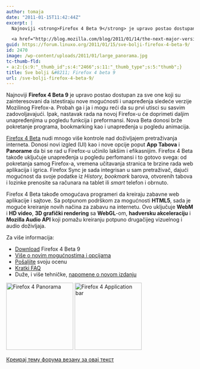 ```yaml
---
author: tomaja
date: "2011-01-15T11:42:44Z"
excerpt: |
  Najnoviji <strong>Firefox 4 Beta 9</strong> je upravo postao dostupan za sve one koji su zainteresovani da istestiraju nove mogućnosti i unapređenja sledeće verzije Mozilinog Firefox-a. Probah ga i ja i mogu reći da su prvi utisci su sasvim zadovoljavajući. Ipak, nastavak rada na novoj Firefox-u će doprimeti daljim unapređenjima u pogledu funkcija i preformansi. Nova Beta donosi brže pokretanje programa, bookmarking kao i unapređenja u pogledu animacija.

  <a href="http://blog.mozilla.com/blog/2011/01/14/the-next-major-version-of-firefox-is-ready-to-test/">Firefox 4 Beta</a> nudi mnogo više kontrole nad doživljajem pretraživanja interneta.
guid: https://forum.linuxo.org/2011/01/15/sve-bolji-firefox-4-beta-9/
id: 2470
image: /wp-content/uploads/2011/01/large_panorama.jpg
tc-thumb-fld:
- a:2:{s:9:"_thumb_id";s:4:"2466";s:11:"_thumb_type";s:5:"thumb";}
title: Sve bolji &#8211; Firefox 4 beta 9
url: /sve-bolji-firefox-4-beta-9/
---
```

Najnoviji **Firefox 4 Beta 9** je upravo postao dostupan za sve one koji su zainteresovani da istestiraju nove mogućnosti i unapređenja sledeće verzije Mozilinog Firefox-a. Probah ga i ja i mogu reći da su prvi utisci su sasvim zadovoljavajući. Ipak, nastavak rada na novoj Firefox-u će doprimeti daljim unapređenjima u pogledu funkcija i preformansi. Nova Beta donosi brže pokretanje programa, bookmarking kao i unapređenja u pogledu animacija.

[Firefox 4 Beta](http://blog.mozilla.com/blog/2011/01/14/the-next-major-version-of-firefox-is-ready-to-test/) nudi mnogo više kontrole nad doživljajem pretraživanja interneta. Donosi novi izgled (UI) kao i nove opcije poput **App Tabova** i **Panorame** da bi se rad u Firefox-u učinilo lakšim i efikasnijim. Firefox 4 Beta takođe uključuje unapređenja u pogledu perfomansi i to gotovo svega: od pokretanja samog Firefox-a, vremena učitavanja stranica te brzine rada web aplikacija i igrica. Firefox Sync je sada integrisan u sam pretraživač, dajući mogućnost da svoje podatke iz _History, bookmark_ barova, otvorenih tabova i lozinke prenosite sa računara na tablet ili _smart_ telefon i obrnuto.

Firefox 4 Beta takođe omogućava programeri da kreiraju zabavne web aplikacije i sajtove. Sa potpunom podrškom za mogućnosti **HTML5**, sada je moguće kreiranje novih načina za zabavu na internetu. Ovo uključuje **WebM** i **HD video**, **3D grafički rendering** sa **WebGL**-om, **hadversku akceleraciju** i **Mozilla Audio API** koji pomažu kreiranju potpuno drugačijeg vizuelnog i audio doživljaja.

<p class="info">
  Za više informacija:
</p>

<ul class="star-list">
  <li>
    <a href="http://www.mozilla.com/firefox/beta/">Download</a> Firefox 4 Beta 9
  </li>
  <li>
    <a href="http://www.mozilla.com/firefox/beta/features/">Više o novim mogućnostima i opcijama</a>
  </li>
  <li>
    <a href="http://www.mozilla.com/firefox/beta/feedback/">Pošaljite</a> svoju ocenu
  </li>
  <li>
    <a href="http://www.mozilla.com/firefox/beta/faq/">Kratki FAQ</a>
  </li>
  <li>
    Duže, i više tehničke, <a href="http://www.mozilla.com/firefox/4.0b9/releasenotes/">napomene o novom izdanju</a>
  </li>
</ul>

[<img class=" size-full wp-image-2466" src="https://linuxo.org/wp-content/uploads/2011/01/large_panorama.jpg" width="180" height="180" alt="Firefox 4 Panorama" srcset="https://linuxo.org/wp-content/uploads/2011/01/large_panorama.jpg 180w, https://linuxo.org/wp-content/uploads/2011/01/large_panorama-150x150.jpg 150w" sizes="(max-width: 180px) 100vw, 180px" />](https://linuxo.org/wp-content/uploads/2011/01/panorama.jpg) [<img class=" size-full wp-image-2469" src="https://linuxo.org/wp-content/uploads/2011/01/large_app_bar.jpg" width="180" height="180" alt="Firefox 4 Application bar" srcset="https://linuxo.org/wp-content/uploads/2011/01/large_app_bar.jpg 180w, https://linuxo.org/wp-content/uploads/2011/01/large_app_bar-150x150.jpg 150w" sizes="(max-width: 180px) 100vw, 180px" />](https://linuxo.org/wp-content/uploads/2011/01/app_bar.jpg)

[Креирај тему форума везану за овај текст](https://linuxo.org/nova-tema-na-forumu/?se_pid=2470)